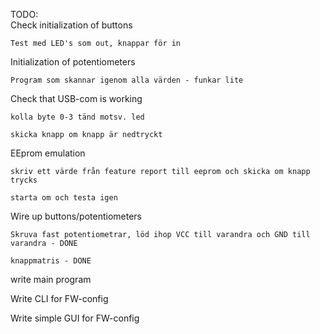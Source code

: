 TODO:	
Check initialization of buttons

	Test med LED's som out, knappar för in

Initialization of potentiometers
	
	Program som skannar igenom alla värden - funkar lite
	
Check that USB-com is working

	kolla byte 0-3 tänd motsv. led
	
	skicka knapp om knapp är nedtryckt
	
EEprom emulation

	skriv ett värde från feature report till eeprom och skicka om knapp trycks

	starta om och testa igen
	
Wire up buttons/potentiometers

	Skruva fast potentiometrar, löd ihop VCC till varandra och GND till varandra - DONE
	
	knappmatris - DONE
	
write main program

Write CLI for FW-config

Write simple GUI for FW-config
